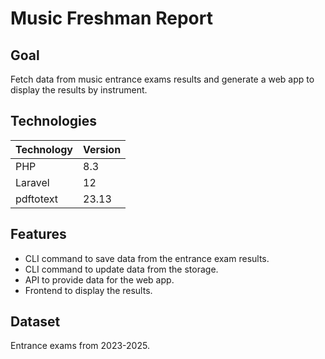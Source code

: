 # Music Freshman Report

## Goal
Fetch data from music entrance exams results and generate a web app to display the results by instrument.

## Technologies

| Technology | Version |
|------------|---------|
| PHP        | 8.3     |
| Laravel    | 12      |
| pdftotext  | 23.13   |

## Features
* CLI command to save data from the entrance exam results.
* CLI command to update data from the storage.
* API to provide data for the web app.
* Frontend to display the results.

## Dataset

Entrance exams from 2023-2025.
